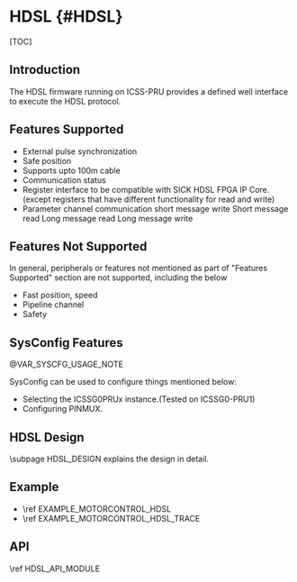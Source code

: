 # HDSL {#HDSL}

[TOC]

## Introduction

The HDSL firmware running on ICSS-PRU provides a defined well interface to execute the HDSL protocol.

## Features Supported

-  External pulse synchronization
-  Safe position
-  Supports upto 100m cable
-  Communication status
-  Register interface to be compatible with SICK HDSL FPGA IP Core.
   (except registers that have different functionality for read and
    write)
-  Parameter channel communication
	short message write
	Short message read
	Long message read
	Long message write

## Features Not Supported

In general, peripherals or features not mentioned as part of "Features Supported" section are not
supported, including the below
 -  Fast position, speed
 -  Pipeline channel
 -  Safety

 ## SysConfig Features

@VAR_SYSCFG_USAGE_NOTE

SysConfig can be used to configure things mentioned below:
- Selecting the ICSSG0PRUx instance.(Tested on ICSSG0-PRU1)
- Configuring PINMUX.

## HDSL Design

\subpage HDSL_DESIGN explains the design in detail.

## Example

- \ref EXAMPLE_MOTORCONTROL_HDSL
- \ref EXAMPLE_MOTORCONTROL_HDSL_TRACE

## API
\ref HDSL_API_MODULE